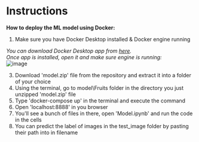 # Instructions

**How to deploy the ML model using Docker:**

1. Make sure you have Docker Desktop installed & Docker engine running

*You can download Docker Desktop app from [here](https://www.docker.com/products/docker-desktop/).*  
*Once app is installed, open it and make sure engine is running:*  
![image](https://user-images.githubusercontent.com/98345993/178155347-be1a82e5-6ab9-4e65-bc9b-d556f289a132.png)

3. Download 'model.zip' file from the repository and extract it into a folder of your choice
4. Using the terminal, go to model\Fruits folder in the directory you just unzipped 'model.zip' file
5. Type 'docker-compose up' in the terminal and execute the command
6. Open 'localhost:8888' in you browser
7. You'll see a bunch of files in there, open 'Model.ipynb' and run the code in the cells
7. You can predict the label of images in the test_image folder by pasting their path into in filename
